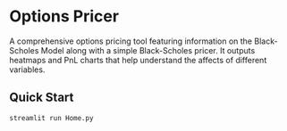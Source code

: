 # Options Pricer

A comprehensive options pricing tool featuring information on the Black-Scholes Model along with a simple Black-Scholes pricer.
It outputs heatmaps and PnL charts that help understand the affects of different variables.

## Quick Start
```bash
streamlit run Home.py
